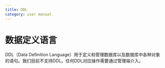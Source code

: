```yaml
---
title: DDL
category: user manual
---
```


# 数据定义语言

DDL（Data Definition Language）用于定义和管理数据库以及数据库中各种对象的语句。我们目前不支持DDL。任何DDL对应操作需要通过管理端介入。

